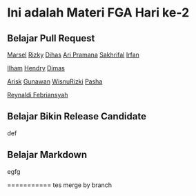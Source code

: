 # Ini adalah Materi FGA Hari ke-2

## Belajar Pull Request
[Marsel](/marsel.html)
[Rizky](/rizky.html)
[Dihas](dihas.html)
[Ari Pramana](/index10.html)
[Sakhrifal](/sakhrifal.html)
[Irfan](/irfan.html)

[Ilham](/ilham.html)
[Hendry](/hendry.html)
[Dimas](/Dimas.html)

[Arisk](/arisk.html)
[Gunawan](/index99.html)
[WisnuRizki](/wisnurizki.html)
[Pasha](/pasha.html)

[Reynaldi Febriansyah](/reynaldi.html)
## Belajar Bikin Release Candidate


def
## Belajar Markdown
egfg

===========
tes merge by branch
